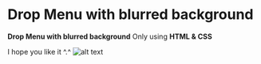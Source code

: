 # Drop Menu with blurred background
**Drop Menu with blurred background** Only using **HTML & CSS**

I hope you like it ^.^
![alt text](https://github.com/vitaminarts/webmaster.uix/blob/main/4%20-%20Drop%20Menu%20with%20blurred%20background/preview.gif "Drop Menu with blurred background")

